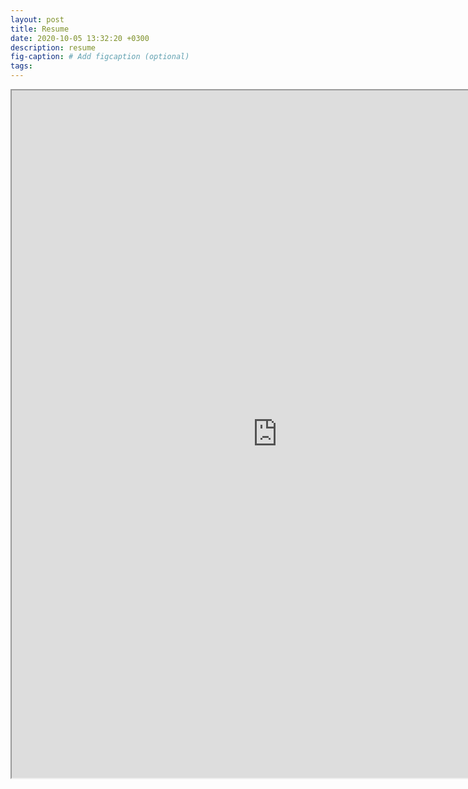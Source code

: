 ```yaml
---
layout: post
title: Resume
date: 2020-10-05 13:32:20 +0300
description: resume
fig-caption: # Add figcaption (optional)
tags: 
---
```


<iframe src="https://drive.google.com/file/d/1mR_QXH4Z6FZKGM5j3tE1w6j9NcrTiXhP/preview" width="850" height="1100"></iframe>
